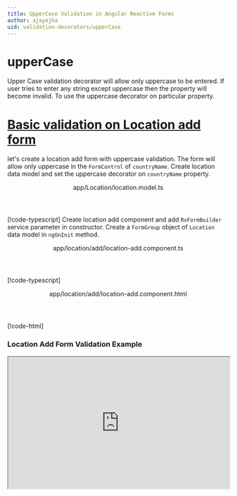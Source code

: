 ```yaml
---
title: UpperCase Validation in Angular Reactive Forms
author: ajayojha
uid: validation-decorators/upperCase
---
```

# upperCase
Upper Case validation decorator will allow only uppercase to be entered. If user tries to enter any string except uppercase then the property will become invalid. To use the uppercase decorator on particular property.
 
# [Basic validation on Location add form  ](#tab/basic-validation-on-Location-add-form)
let's create a location add form with uppercase validation. The form will allow only uppercase in the `FormControl` of `countryName`. 
Create location data model and set the uppercase decorator on `countryName` property.
<header class="header-tab-title">app/Location/location.model.ts</header>

[!code-typescript[](../../examples/reactive-form-validators/upperCase/rxweb-upperCase-validation-add-angular-reactive-form/src/app/location/location.model.ts?highlight=5)]
Create location add component and add `RxFormBuilder` service parameter in constructor. Create a `FormGroup` object of `Location` data model in `ngOnInit` method.
<header class="header-tab-title">app/location/add/location-add.component.ts</header>

[!code-typescript[](../../examples/reactive-form-validators/upperCase/rxweb-upperCase-validation-add-angular-reactive-form/src/app/location/add/location-add.component.ts?highlight=17,21-22)]
<header class="header-tab-title">app/location/add/location-add.component.html</header>

[!code-html[](../../examples/reactive-form-validators/upperCase/rxweb-upperCase-validation-add-angular-reactive-form/src/app/location/add/location-add.component.html)]

<h3>Location Add Form Validation Example</h3>
<iframe src="https://stackblitz.com/edit/rxweb-uppercase-validation-add-angular-reactive-form?embed=1&file=src/styles.css&hideExplorer=1&hideNavigation=1&view=preview" width="100%" height="300">

# [Basic validation on Location edit  form](#tab/basic-validation-on-Location-edit-form)
let's create a location edit form with uppercase validation. The form will allow only uppercase in the `FormControl` of `countryName`. 
Create location data model and set the uppercase decorator on `countryName` property.
<header class="header-tab-title">app/Location/location.model.ts</header>

[!code-typescript[](../../examples/reactive-form-validators/upperCase/rxweb-upperCase-validation-edit-angular-reactive-form/src/app/location/location.model.ts?highlight=5)]
Create location edit component and add `RxFormBuilder` and `HttpClient` service parameter  in constructor. On `ngOnInit` method get request method for getting data from json or server and that data pass in `this.formBuilder.formGroup<Location>(Location,location)`
<header class="header-tab-title">app/location/edit/location-edit.component.ts</header>

[!code-typescript[](../../examples/reactive-form-validators/upperCase/rxweb-upperCase-validation-edit-angular-reactive-form/src/app/location/edit/location-edit.component.ts?highlight=17,21-22)]
<header class="header-tab-title">app/location/edit/location-edit.component.html</header>

[!code-html[](../../examples/reactive-form-validators/upperCase/rxweb-upperCase-validation-edit-angular-reactive-form/src/app/location/edit/location-edit.component.html)]

<h3>Location Edit Form Validation Example</h3>
<iframe src="https://stackblitz.com/edit/rxweb-uppercase-validation-edit-angular-reactive-form?embed=1&file=src/styles.css&hideExplorer=1&hideNavigation=1&view=preview" width="100%" height="300">

---

# MessageConfig 
Below options are not mandatory to use in the `@upperCase()` decorator. If needed then use the below options.


|Option | Description |
|--- | ---- |
|[conditionalExpression](#conditionalexpression) | Lowercase validation should be applied if the condition is matched in the `conditionalExpression` function. Validation framework will pass two parameters at the time of `conditionalExpression` check. Those two parameters are current `FormGroup` value and root `FormGroup` value. You can apply the condition on respective object value.If there is need of dynamic validation means it is not fixed in client code, it will change based on some criterias. In this scenario you can bind the expression based on the expression value is coming from the web server in `string` format. The `conditionalExpression` will work as same as client function. |
|[message](#message) | To override the global configuration message and show the custom message on particular control property. |

## conditionalExpression 
Type :  `Function`  |  `string` 

Lowercase validation should be applied if the condition is matched in the `conditionalExpression` function. Validation framework will pass two parameters at the time of `conditionalExpression` check. Those two parameters are current `FormGroup` value and root `FormGroup` value. You can apply the condition on respective object value.
If there is need of dynamic validation means it is not fixed in client code, it will change based on some criterias. In this scenario you can bind the expression based on the expression value is coming from the web server in `string` format. The `conditionalExpression` will work as same as client function.
 
> Binding `conditionalExpression` with `Function` object.
<header class="header-title">location.model.ts (Location class property)</header>

[!code-typescript[](../../examples/reactive-form-validators/upperCase/complete-rxweb-upperCase-validation-add-angular-reactive-form/src/app/location/location.model.ts#L7-L8)]

 
> Binding `conditionalExpression` with `string` datatype.
<header class="header-title">location.model.ts (Location class property)</header>

[!code-typescript[](../../examples/reactive-form-validators/upperCase/complete-rxweb-upperCase-validation-add-angular-reactive-form/src/app/location/location.model.ts#L7-L8)]

## message 
Type :  `string` 

To override the global configuration message and show the custom message on particular control property.
 
<header class="header-title">location.model.ts (Location class property)</header>

[!code-typescript[](../../examples/reactive-form-validators/upperCase/complete-rxweb-upperCase-validation-add-angular-reactive-form/src/app/location/location.model.ts#L10-L11)]


# upperCase Validation Complete Example
# [Location Model](#tab/complete-location)
<header class="header-tab-title">app/location/location.model.ts</header>

[!code-typescript[](../../examples/reactive-form-validators/upperCase/complete-rxweb-upperCase-validation-add-angular-reactive-form/src/app/location/location.model.ts)]

# [Address Info Add Component](#tab/complete-location-add-component)
<header class="header-tab-title">app/location/add/location-add.component.ts</header>

[!code-typescript[](../../examples/reactive-form-validators/upperCase/complete-rxweb-upperCase-validation-add-angular-reactive-form/src/app/location/add/location-add.component.ts)]

# [Address Info Add Html Component](#tab/complete-location-add-html-component)
<header class="header-tab-title">app/location/add/location-add.component.html</header>

[!code-html[](../../examples/reactive-form-validators/upperCase/complete-rxweb-upperCase-validation-add-angular-reactive-form/src/app/location/add/location-add.component.html)]

# [Working Example](#tab/complete-working-example)
<iframe src="https://stackblitz.com/edit/complete-rxweb-uppercase-validation-add-angular-reactive-form?embed=1&file=src/app/address-info/address&hideNavigation=1&view=preview" width="100%" height="500">

---

# Dynamic upperCase Validation Complete Example
# [Location Model](#tab/dynamic-location)
<header class="header-tab-title">app/location/location.model.ts</header>

[!code-typescript[](../../examples/reactive-form-validators/upperCase/dynamic-rxweb-upperCase-validation-add-angular-reactive-form/src/app/location/location.model.ts)]

# [Address Info Add Component](#tab/dynamic-location-add-component)
<header class="header-tab-title">app/location/add/location-add.component.ts</header>

[!code-typescript[](../../examples/reactive-form-validators/upperCase/dynamic-rxweb-upperCase-validation-add-angular-reactive-form/src/app/location/add/location-add.component.ts)]

# [Address Info Add Html Component](#tab/dynamic-location-add-html-component)
<header class="header-tab-title">app/location/add/location-add.component.html</header>

[!code-html[](../../examples/reactive-form-validators/upperCase/dynamic-rxweb-upperCase-validation-add-angular-reactive-form/src/app/location/add/location-add.component.html)]

# [Working Example](#tab/dynamic-working-example)
<iframe src="https://stackblitz.com/edit/dynamic-rxweb-uppercase-validation-add-angular-reactive-form?embed=1&file=src/app/address-info/address&hideNavigation=1&view=preview" width="100%" height="500">

---






